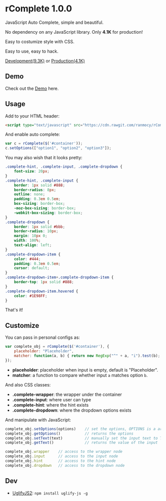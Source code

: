 rComplete 1.0.0
===============

JavaScript Auto Complete, simple and beautiful.

No dependency on any JavaScript library.
Only **4.1K** for production!

Easy to costumize style with CSS.

Easy to use, easy to hack.

[Development(9.3K)](https://raw.githubusercontent.com/ranmocy/rComplete/v1.0.0/rComplete.js)
or
[Production(4.1K)](https://cdn.rawgit.com/ranmocy/rComplete/v1.0.0/rComplete.min.js)

## Demo

Check out the [Demo](http://complete.ranmocy.info/demo.html) here.

## Usage

Add to your HTML header:

```HTML
<script type="text/javascript" src="https://cdn.rawgit.com/ranmocy/rComplete/v1.0.0/rComplete.min.js"></script>
```

And enable auto complete:

```javascript
var c = rComplete($('#container'));
c.setOptions(["option1", "option2", "option3"]);
```

You may also wish that it looks pretty:

```CSS
.complete-hint, .complete-input, .complete-dropdown {
    font-size: 20px;
}
.complete-hint, .complete-input {
    border: 1px solid #888;
    border-radius: 8px;
    outline: none;
    padding: 0.3em 0.5em;
    box-sizing: border-box;
    -moz-box-sizing: border-box;
    -webkit-box-sizing: border-box;
}
.complete-dropdown {
    border: 1px solid #bbb;
    border-radius: 10px;
    margin: 10px 0;
    width: 100%;
    text-align: left;
}
.complete-dropdown-item {
    color: #444;
    padding: 0.3em 0.5em;
    cursor: default;
}
.complete-dropdown-item+.complete-dropdown-item {
    border-top: 1px solid #888;
}
.complete-dropdown-item.hovered {
    color: #1E98FF;
}
```

That's it!

## Customize

You can pass in personal configs as:

```javascript
var complete_obj = rComplete($('#container'), {
    placeholder: "Placeholder",
    matcher: function(a, b) { return new RegExp("^" + a, "i").test(b); }
});
```

* **placeholder**: placeholder when input is empty, default is "Placeholder".
* **matcher**: a function to compare whether input `a` matches option `b`.

And also CSS classes:

* **.complete-wrapper**: the wrapper under the container
* **.complete-input**: where user can type
* **.complete-hint**: where the hint exists
* **.complete-dropdown**: where the dropdown options exists

And manipulate with JavaScript:

```javascript
complete_obj.setOptions(options)    // set the options, OPTIONS is a array of strings
complete_obj.getOptions()           // returns the options
complete_obj.setText(text)          // manually set the input text to TEXT
complete_obj.getText()              // returns the value of the input

complete_obj.wrapper    // access to the wrapper node
complete_obj.input      // access to the input node
complete_obj.hint       // access to the hint node
complete_obj.dropdown   // access to the dropdown node
```

## Dev

* [UglifyJS2](https://github.com/mishoo/UglifyJS2): `npm install uglify-js -g`
